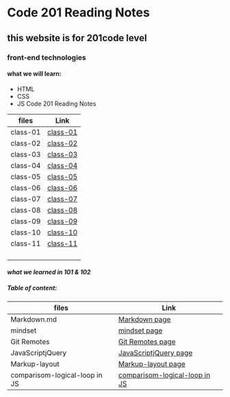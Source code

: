 # Code 201 Reading Notes

## this website is for 201code level

### front-end technologies

#### what we will learn:

* HTML
* CSS
* JS
Code 201 Reading Notes

| files | Link |
| ---  | --- |
| class-01  |  [class-01](https://areenjaradat.github.io/reading-notes/class-01)   |
| class-02  |  [class-02](https://areenjaradat.github.io/reading-notes/class-02)   |
| class-03  |  [class-03](https://areenjaradat.github.io/reading-notes/class-03)   |
| class-04  |  [class-04](https://areenjaradat.github.io/reading-notes/class-04)   |
| class-05  |  [class-05](https://areenjaradat.github.io/reading-notes/class-05)   |
| class-06  |  [class-06](https://areenjaradat.github.io/reading-notes/class-06)   |
| class-07  |  [class-07](https://areenjaradat.github.io/reading-notes/class-07)   |
| class-08  |  [class-08](https://areenjaradat.github.io/reading-notes/class-08)   |
| class-09  |  [class-09](https://areenjaradat.github.io/reading-notes/class-09)   |
| class-10  |  [class-10](https://areenjaradat.github.io/reading-notes/class-10)   |
| class-11  |  [class-11](https://areenjaradat.github.io/reading-notes/class-11)   |
| |  |
| |  |
| |  |
| |  |

#### *what we learned in 101 & 102*

##### Table of content:

| files | Link |
| ---  | --- |
| Markdown.md                  |[Markdown page](https://areenjaradat.github.io/reading-notes/Markdown) |
| mindset                      | [mindset page](https://areenjaradat.github.io/reading-notes/mindset) |
|Git Remotes                   | [Git Remotes page](https://areenjaradat.github.io/reading-notes/Remotes) |
| JavaScriptjQuery             | [JavaScriptjQuery page](https://areenjaradat.github.io/reading-notes/JavaScriptjQuery) |
| Markup-layout                 | [Markup-layout page](https://areenjaradat.github.io/reading-notes/Markup-layout) |
| comparisom-logical-loop in JS | [comparisom-logical-loop in JS](https://areenjaradat.github.io/reading-notes/comp-log-loop) |
